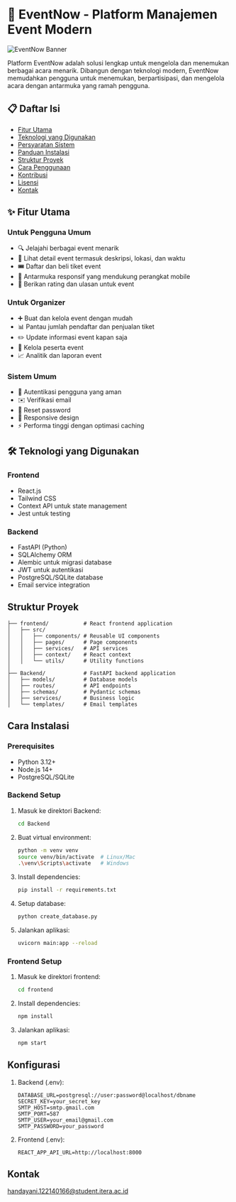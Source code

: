 # 🎉 EventNow - Platform Manajemen Event Modern

![EventNow Banner](https://via.placeholder.com/1200x400?text=EventNow+Platform)

Platform EventNow adalah solusi lengkap untuk mengelola dan menemukan berbagai acara menarik. Dibangun dengan teknologi modern, EventNow memudahkan pengguna untuk menemukan, berpartisipasi, dan mengelola acara dengan antarmuka yang ramah pengguna.

## 📋 Daftar Isi
- [Fitur Utama](#-fitur-utama)
- [Teknologi yang Digunakan](#-teknologi-yang-digunakan)
- [Persyaratan Sistem](#-persyaratan-sistem)
- [Panduan Instalasi](#-panduan-instalasi)
- [Struktur Proyek](#-struktur-proyek)
- [Cara Penggunaan](#-cara-penggunaan)
- [Kontribusi](#-kontribusi)
- [Lisensi](#-lisensi)
- [Kontak](#-kontak)

## ✨ Fitur Utama

### Untuk Pengguna Umum
- 🔍 Jelajahi berbagai event menarik
- 📅 Lihat detail event termasuk deskripsi, lokasi, dan waktu
- 🎟️ Daftar dan beli tiket event
- 📱 Antarmuka responsif yang mendukung perangkat mobile
- 💬 Berikan rating dan ulasan untuk event

### Untuk Organizer
- ➕ Buat dan kelola event dengan mudah
- 📊 Pantau jumlah pendaftar dan penjualan tiket
- ✏️ Update informasi event kapan saja
- 👥 Kelola peserta event
- 📈 Analitik dan laporan event

### Sistem Umum
- 🔐 Autentikasi pengguna yang aman
- ✉️ Verifikasi email
- 🔄 Reset password
- 📱 Responsive design
- ⚡ Performa tinggi dengan optimasi caching

## 🛠 Teknologi yang Digunakan

### Frontend
- React.js
- Tailwind CSS
- Context API untuk state management
- Jest untuk testing

### Backend
- FastAPI (Python)
- SQLAlchemy ORM
- Alembic untuk migrasi database
- JWT untuk autentikasi
- PostgreSQL/SQLite database
- Email service integration

## Struktur Proyek

```
├── frontend/           # React frontend application
│   ├── src/
│   │   ├── components/ # Reusable UI components
│   │   ├── pages/      # Page components
│   │   ├── services/   # API services
│   │   ├── context/    # React context
│   │   └── utils/      # Utility functions
│
├── Backend/            # FastAPI backend application
│   ├── models/         # Database models
│   ├── routes/         # API endpoints
│   ├── schemas/        # Pydantic schemas
│   ├── services/       # Business logic
│   └── templates/      # Email templates
```

## Cara Instalasi

### Prerequisites
- Python 3.12+
- Node.js 14+
- PostgreSQL/SQLite

### Backend Setup
1. Masuk ke direktori Backend:
   ```bash
   cd Backend
   ```
2. Buat virtual environment:
   ```bash
   python -m venv venv
   source venv/bin/activate  # Linux/Mac
   .\venv\Scripts\activate   # Windows
   ```
3. Install dependencies:
   ```bash
   pip install -r requirements.txt
   ```
4. Setup database:
   ```bash
   python create_database.py
   ```
5. Jalankan aplikasi:
   ```bash
   uvicorn main:app --reload
   ```

### Frontend Setup
1. Masuk ke direktori frontend:
   ```bash
   cd frontend
   ```
2. Install dependencies:
   ```bash
   npm install
   ```
3. Jalankan aplikasi:
   ```bash
   npm start
   ```

## Konfigurasi

1. Backend (.env):
   ```
   DATABASE_URL=postgresql://user:password@localhost/dbname
   SECRET_KEY=your_secret_key
   SMTP_HOST=smtp.gmail.com
   SMTP_PORT=587
   SMTP_USER=your_email@gmail.com
   SMTP_PASSWORD=your_password
   ```

2. Frontend (.env):
   ```
   REACT_APP_API_URL=http://localhost:8000
   ```
## Kontak
handayani.122140166@student.itera.ac.id